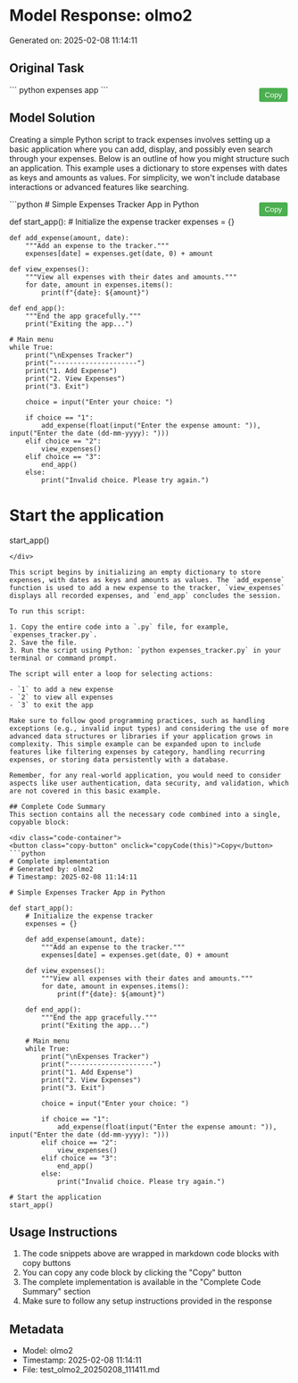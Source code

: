 # Model Response: olmo2
Generated on: 2025-02-08 11:14:11


<style>
.copy-button {
    position: absolute;
    top: 5px;
    right: 5px;
    padding: 5px 10px;
    background-color: #4CAF50;
    color: white;
    border: none;
    border-radius: 3px;
    cursor: pointer;
    z-index: 1;
}
.code-container {
    position: relative;
    margin: 10px 0;
}
.copy-button:hover {
    background-color: #45a049;
}
.copy-button:active {
    background-color: #3d8b40;
}
</style>

<script>
function copyCode(buttonElement) {
    const codeBlock = buttonElement.parentElement.querySelector('code');
    const range = document.createRange();
    range.selectNode(codeBlock);
    window.getSelection().removeAllRanges();
    window.getSelection().addRange(range);
    try {
        document.execCommand('copy');
        buttonElement.textContent = 'Copied!';
        setTimeout(() => {
            buttonElement.textContent = 'Copy';
        }, 2000);
    } catch(e) {
        console.error('Failed to copy text:', e);
        buttonElement.textContent = 'Failed to copy';
    }
    window.getSelection().removeAllRanges();
}
</script>


## Original Task
<div class="code-container">
<button class="copy-button" onclick="copyCode(this)">Copy</button>
```
python expenses app
```
</div>

## Model Solution
Creating a simple Python script to track expenses involves setting up a basic application where you can add, display, and possibly even search through your expenses. Below is an outline of how you might structure such an application. This example uses a dictionary to store expenses with dates as keys and amounts as values. For simplicity, we won't include database interactions or advanced features like searching.

<div class="code-container">
<button class="copy-button" onclick="copyCode(this)">Copy</button>
```python
# Simple Expenses Tracker App in Python

def start_app():
    # Initialize the expense tracker
    expenses = {}

    def add_expense(amount, date):
        """Add an expense to the tracker."""
        expenses[date] = expenses.get(date, 0) + amount
    
    def view_expenses():
        """View all expenses with their dates and amounts."""
        for date, amount in expenses.items():
            print(f"{date}: ${amount}")

    def end_app():
        """End the app gracefully."""
        print("Exiting the app...")

    # Main menu
    while True:
        print("\nExpenses Tracker")
        print("---------------------")
        print("1. Add Expense")
        print("2. View Expenses")
        print("3. Exit")
        
        choice = input("Enter your choice: ")

        if choice == "1":
            add_expense(float(input("Enter the expense amount: ")), input("Enter the date (dd-mm-yyyy): ")))
        elif choice == "2":
            view_expenses()
        elif choice == "3":
            end_app()
        else:
            print("Invalid choice. Please try again.")

# Start the application
start_app()
```
</div>

This script begins by initializing an empty dictionary to store expenses, with dates as keys and amounts as values. The `add_expense` function is used to add a new expense to the tracker, `view_expenses` displays all recorded expenses, and `end_app` concludes the session.

To run this script:

1. Copy the entire code into a `.py` file, for example, `expenses_tracker.py`.
2. Save the file.
3. Run the script using Python: `python expenses_tracker.py` in your terminal or command prompt.

The script will enter a loop for selecting actions:

- `1` to add a new expense
- `2` to view all expenses
- `3` to exit the app

Make sure to follow good programming practices, such as handling exceptions (e.g., invalid input types) and considering the use of more advanced data structures or libraries if your application grows in complexity. This simple example can be expanded upon to include features like filtering expenses by category, handling recurring expenses, or storing data persistently with a database.

Remember, for any real-world application, you would need to consider aspects like user authentication, data security, and validation, which are not covered in this basic example.

## Complete Code Summary
This section contains all the necessary code combined into a single, copyable block:

<div class="code-container">
<button class="copy-button" onclick="copyCode(this)">Copy</button>
```python
# Complete implementation
# Generated by: olmo2
# Timestamp: 2025-02-08 11:14:11

# Simple Expenses Tracker App in Python

def start_app():
    # Initialize the expense tracker
    expenses = {}

    def add_expense(amount, date):
        """Add an expense to the tracker."""
        expenses[date] = expenses.get(date, 0) + amount
    
    def view_expenses():
        """View all expenses with their dates and amounts."""
        for date, amount in expenses.items():
            print(f"{date}: ${amount}")

    def end_app():
        """End the app gracefully."""
        print("Exiting the app...")

    # Main menu
    while True:
        print("\nExpenses Tracker")
        print("---------------------")
        print("1. Add Expense")
        print("2. View Expenses")
        print("3. Exit")
        
        choice = input("Enter your choice: ")

        if choice == "1":
            add_expense(float(input("Enter the expense amount: ")), input("Enter the date (dd-mm-yyyy): ")))
        elif choice == "2":
            view_expenses()
        elif choice == "3":
            end_app()
        else:
            print("Invalid choice. Please try again.")

# Start the application
start_app()

```
</div>

## Usage Instructions
1. The code snippets above are wrapped in markdown code blocks with copy buttons
2. You can copy any code block by clicking the "Copy" button
3. The complete implementation is available in the "Complete Code Summary" section
4. Make sure to follow any setup instructions provided in the response

## Metadata
- Model: olmo2
- Timestamp: 2025-02-08 11:14:11
- File: test_olmo2_20250208_111411.md
